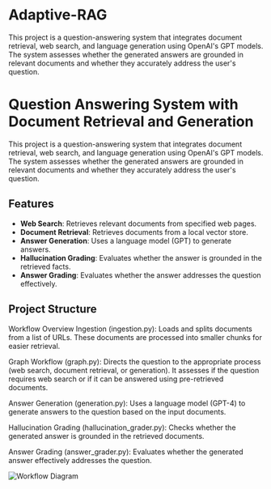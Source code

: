 # Adaptive-RAG
This project is a question-answering system that integrates document retrieval, web search, and language generation using OpenAI's GPT models. The system assesses whether the generated answers are grounded in relevant documents and whether they accurately address the user's question.

# Question Answering System with Document Retrieval and Generation

This project is a question-answering system that integrates document retrieval, web search, and language generation using OpenAI's GPT models. The system assesses whether the generated answers are grounded in relevant documents and whether they accurately address the user's question.

## Features

- **Web Search**: Retrieves relevant documents from specified web pages.
- **Document Retrieval**: Retrieves documents from a local vector store.
- **Answer Generation**: Uses a language model (GPT) to generate answers.
- **Hallucination Grading**: Evaluates whether the answer is grounded in the retrieved facts.
- **Answer Grading**: Evaluates whether the answer addresses the question effectively.

## Project Structure

Workflow Overview
Ingestion (ingestion.py): Loads and splits documents from a list of URLs. These documents are processed into smaller chunks for easier retrieval.

Graph Workflow (graph.py): Directs the question to the appropriate process (web search, document retrieval, or generation). It assesses if the question requires web search or if it can be answered using pre-retrieved documents.

Answer Generation (generation.py): Uses a language model (GPT-4) to generate answers to the question based on the input documents.

Hallucination Grading (hallucination_grader.py): Checks whether the generated answer is grounded in the retrieved documents.

Answer Grading (answer_grader.py): Evaluates whether the generated answer effectively addresses the question.

![Workflow Diagram](images/langgraph.png)

